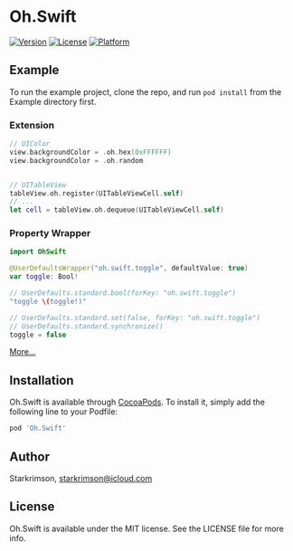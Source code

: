 # Oh.Swift

[![Version](https://img.shields.io/cocoapods/v/Oh.Swift.svg?style=flat)](https://cocoapods.org/pods/Oh.Swift)
[![License](https://img.shields.io/cocoapods/l/Oh.Swift.svg?style=flat)](https://cocoapods.org/pods/Oh.Swift)
[![Platform](https://img.shields.io/cocoapods/p/Oh.Swift.svg?style=flat)](https://cocoapods.org/pods/Oh.Swift)

## Example

To run the example project, clone the repo, and run `pod install` from the Example directory first.

### Extension 

```Swift
// UIColor
view.backgroundColor = .oh.hex(0xFFFFFF)
view.backgroundColor = .oh.random


// UITableView
tableView.oh.register(UITableViewCell.self)
// ...
let cell = tableView.oh.dequeue(UITableViewCell.self)
```

### Property Wrapper

```swift
import OhSwift

@UserDefaultsWrapper("oh.swift.toggle", defaultValue: true)
var toggle: Bool!

// UserDefaults.standard.bool(forKey: "oh.swift.toggle")
"toggle \(toggle!)"

// UserDefaults.standard.set(false, forKey: "oh.swift.toggle")
// UserDefaults.standard.synchronize()
toggle = false
```

[More...](https://anicon.notion.site/Oh-Swift-Example-8edc323562694825b2e8966cf70778cb)

## Installation

Oh.Swift is available through [CocoaPods](https://cocoapods.org). To install
it, simply add the following line to your Podfile:

```ruby
pod 'Oh.Swift'
```

## Author

Starkrimson, starkrimson@icloud.com

## License

Oh.Swift is available under the MIT license. See the LICENSE file for more info.
